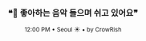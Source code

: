 <div align="center">

<br>

<h3>❝🎵 좋아하는 음악 들으며 쉬고 있어요❞</h3>

<sub>12:00 PM • Seoul ☀️ • by CrowRish</sub>

<br>

</div>